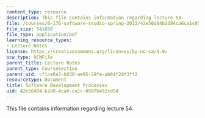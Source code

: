 ```yaml
---
content_type: resource
description: This file contains information regarding lecture 54.
file: /courses/6-170-software-studio-spring-2013/42e56d84b2d84ca6ca1c058fb492cd54_MIT6_170S13_54-devel-proce.pdf
file_size: 541858
file_type: application/pdf
learning_resource_types:
- Lecture Notes
license: https://creativecommons.org/licenses/by-nc-sa/4.0/
ocw_type: OCWFile
parent_title: Lecture Notes
parent_type: CourseSection
parent_uid: cf1ce8a7-b030-ae95-29fe-ab84f20f3ff2
resourcetype: Document
title: Software Development Processes
uid: 42e56d84-b2d8-4ca6-ca1c-058fb492cd54
---
```

This file contains information regarding lecture 54.